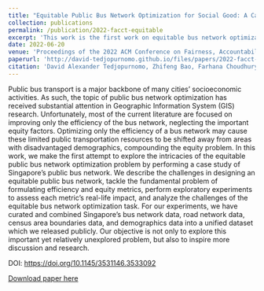 ```yaml
---
title: "Equitable Public Bus Network Optimization for Social Good: A Case Study of Singapore"
collection: publications
permalink: /publication/2022-facct-equitable
excerpt: 'This work is the first work on equitable bus network optimization. In this work, we formulated the first-ever notion of bus network equity. We then explored several model's performance on bus network optimization in terms of both bus network efficiency and equity.'
date: 2022-06-20
venue: 'Proceedings of the 2022 ACM Conference on Fairness, Accountability and Transparency (FAccT 2022)'
paperurl: 'http://david-tedjopurnomo.github.io/files/papers/2022-facct-equitable.pdf'
citation: 'David Alexander Tedjopurnomo, Zhifeng Bao, Farhana Choudhury, Hui Luo, A. K. Qin'
---
```


Public bus transport is a major backbone of many cities’ socioeconomic activities. As such, the topic of public bus network optimization has received substantial attention in Geographic Information System (GIS) research. Unfortunately, most of the current literature are focused on improving only the efficiency of the bus network, neglecting the important equity factors. Optimizing only the efficiency of a bus network may cause these limited public transportation resources to be shifted away from areas with disadvantaged demographics, compounding the equity problem. In this work, we make the first attempt to explore the intricacies of the equitable public bus network optimization problem by performing a case study of Singapore’s public bus network. We describe the challenges in designing an equitable public bus network, tackle the fundamental problem of formulating efficiency and equity metrics, perform exploratory experiments to assess each metric’s real-life impact, and analyze the challenges of the equitable bus network optimization task. For our experiments, we have curated and combined Singapore’s bus network data, road network data, census area boundaries data, and demographics data into a unified dataset which we released publicly. Our objective is not only to explore this important yet relatively unexplored problem, but also to inspire more discussion and research.

DOI: https://doi.org/10.1145/3531146.3533092

[Download paper here](http://david-tedjopurnomo.github.io/files/papers/2022-facct-equitable.pdf)
